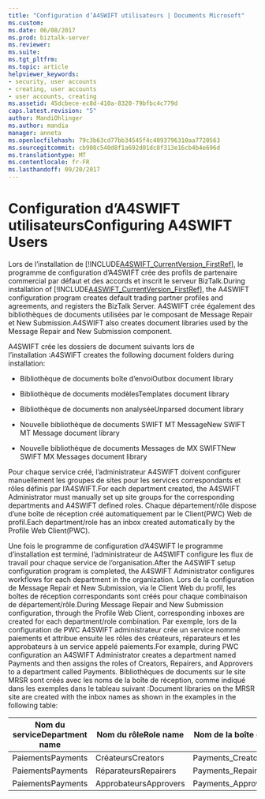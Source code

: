 ```yaml
---
title: "Configuration d’A4SWIFT utilisateurs | Documents Microsoft"
ms.custom: 
ms.date: 06/08/2017
ms.prod: biztalk-server
ms.reviewer: 
ms.suite: 
ms.tgt_pltfrm: 
ms.topic: article
helpviewer_keywords:
- security, user accounts
- creating, user accounts
- user accounts, creating
ms.assetid: 45dcbece-ec8d-410a-8320-79bfbc4c779d
caps.latest.revision: "5"
author: MandiOhlinger
ms.author: mandia
manager: anneta
ms.openlocfilehash: 79c3b63cd77bb34545f4c4093796310aa7720563
ms.sourcegitcommit: cb908c540d8f1a692d01dc8f313e16cb4b4e696d
ms.translationtype: MT
ms.contentlocale: fr-FR
ms.lasthandoff: 09/20/2017
---
```

# <a name="configuring-a4swift-users"></a><span data-ttu-id="5cad1-102">Configuration d’A4SWIFT utilisateurs</span><span class="sxs-lookup"><span data-stu-id="5cad1-102">Configuring A4SWIFT Users</span></span>
<span data-ttu-id="5cad1-103">Lors de l’installation de [!INCLUDE[A4SWIFT_CurrentVersion_FirstRef](../../includes/a4swift-currentversion-firstref-md.md)], le programme de configuration d’A4SWIFT crée des profils de partenaire commercial par défaut et des accords et inscrit le serveur BizTalk.</span><span class="sxs-lookup"><span data-stu-id="5cad1-103">During installation of [!INCLUDE[A4SWIFT_CurrentVersion_FirstRef](../../includes/a4swift-currentversion-firstref-md.md)], the A4SWIFT configuration program creates default trading partner profiles and agreements, and registers the BizTalk Server.</span></span> <span data-ttu-id="5cad1-104">A4SWIFT crée également des bibliothèques de documents utilisées par le composant de Message Repair et New Submission.</span><span class="sxs-lookup"><span data-stu-id="5cad1-104">A4SWIFT also creates document libraries used by the Message Repair and New Submission component.</span></span>  
  
 <span data-ttu-id="5cad1-105">A4SWIFT crée les dossiers de document suivants lors de l’installation :</span><span class="sxs-lookup"><span data-stu-id="5cad1-105">A4SWIFT creates the following document folders during installation:</span></span>  
  
-   <span data-ttu-id="5cad1-106">Bibliothèque de documents boîte d’envoi</span><span class="sxs-lookup"><span data-stu-id="5cad1-106">Outbox document library</span></span>  
  
-   <span data-ttu-id="5cad1-107">Bibliothèque de documents modèles</span><span class="sxs-lookup"><span data-stu-id="5cad1-107">Templates document library</span></span>  
  
-   <span data-ttu-id="5cad1-108">Bibliothèque de documents non analysée</span><span class="sxs-lookup"><span data-stu-id="5cad1-108">Unparsed document library</span></span>  
  
-   <span data-ttu-id="5cad1-109">Nouvelle bibliothèque de documents SWIFT MT Message</span><span class="sxs-lookup"><span data-stu-id="5cad1-109">New SWIFT MT Message document library</span></span>  
  
-   <span data-ttu-id="5cad1-110">Nouvelle bibliothèque de documents Messages de MX SWIFT</span><span class="sxs-lookup"><span data-stu-id="5cad1-110">New SWIFT MX Messages document library</span></span>  
  
 <span data-ttu-id="5cad1-111">Pour chaque service créé, l’administrateur A4SWIFT doivent configurer manuellement les groupes de sites pour les services correspondants et rôles définis par l’A4SWIFT.</span><span class="sxs-lookup"><span data-stu-id="5cad1-111">For each department created, the A4SWIFT Administrator must manually set up site groups for the corresponding departments and A4SWIFT defined roles.</span></span> <span data-ttu-id="5cad1-112">Chaque département/rôle dispose d’une boîte de réception créé automatiquement par le Client(PWC) Web de profil.</span><span class="sxs-lookup"><span data-stu-id="5cad1-112">Each department/role has an inbox created automatically by the Profile Web Client(PWC).</span></span>  
  
 <span data-ttu-id="5cad1-113">Une fois le programme de configuration d’A4SWIFT le programme d’installation est terminé, l’administrateur de A4SWIFT configure les flux de travail pour chaque service de l’organisation.</span><span class="sxs-lookup"><span data-stu-id="5cad1-113">After the A4SWIFT setup configuration program is completed, the A4SWIFT Administrator configures workflows for each department in the organization.</span></span> <span data-ttu-id="5cad1-114">Lors de la configuration de Message Repair et New Submission, via le Client Web du profil, les boîtes de réception correspondants sont créés pour chaque combinaison de département/rôle.</span><span class="sxs-lookup"><span data-stu-id="5cad1-114">During Message Repair and New Submission configuration, through the Profile Web Client, corresponding inboxes are created for each department/role combination.</span></span> <span data-ttu-id="5cad1-115">Par exemple, lors de la configuration de PWC A4SWIFT administrateur crée un service nommé paiements et attribue ensuite les rôles des créateurs, réparateurs et les approbateurs à un service appelé paiements.</span><span class="sxs-lookup"><span data-stu-id="5cad1-115">For example, during PWC configuration an A4SWIFT Administrator creates a department named Payments and then assigns the roles of Creators, Repairers, and Approvers to a department called Payments.</span></span> <span data-ttu-id="5cad1-116">Bibliothèques de documents sur le site MRSR sont créés avec les noms de la boîte de réception, comme indiqué dans les exemples dans le tableau suivant :</span><span class="sxs-lookup"><span data-stu-id="5cad1-116">Document libraries on the MRSR site are created with the inbox names as shown in the examples in the following table:</span></span>  
  
|<span data-ttu-id="5cad1-117">Nom du service</span><span class="sxs-lookup"><span data-stu-id="5cad1-117">Department name</span></span>|<span data-ttu-id="5cad1-118">Nom du rôle</span><span class="sxs-lookup"><span data-stu-id="5cad1-118">Role name</span></span>|<span data-ttu-id="5cad1-119">Nom de la boîte de réception</span><span class="sxs-lookup"><span data-stu-id="5cad1-119">Inbox name</span></span>|  
|---------------------|---------------|----------------|  
|<span data-ttu-id="5cad1-120">Paiements</span><span class="sxs-lookup"><span data-stu-id="5cad1-120">Payments</span></span>|<span data-ttu-id="5cad1-121">Créateurs</span><span class="sxs-lookup"><span data-stu-id="5cad1-121">Creators</span></span>|<span data-ttu-id="5cad1-122">Payments_Creator</span><span class="sxs-lookup"><span data-stu-id="5cad1-122">Payments_Creator</span></span>|  
|<span data-ttu-id="5cad1-123">Paiements</span><span class="sxs-lookup"><span data-stu-id="5cad1-123">Payments</span></span>|<span data-ttu-id="5cad1-124">Réparateurs</span><span class="sxs-lookup"><span data-stu-id="5cad1-124">Repairers</span></span>|<span data-ttu-id="5cad1-125">Payments_Repairers</span><span class="sxs-lookup"><span data-stu-id="5cad1-125">Payments_Repairers</span></span>|  
|<span data-ttu-id="5cad1-126">Paiements</span><span class="sxs-lookup"><span data-stu-id="5cad1-126">Payments</span></span>|<span data-ttu-id="5cad1-127">Approbateurs</span><span class="sxs-lookup"><span data-stu-id="5cad1-127">Approvers</span></span>|<span data-ttu-id="5cad1-128">Payments_Approvers</span><span class="sxs-lookup"><span data-stu-id="5cad1-128">Payments_Approvers</span></span>|